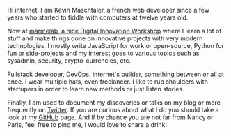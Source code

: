 Hi internet.
I am Kévin Maschtaler, a french web developer since a few years who started to fiddle with computers at twelve years old.

Now at <acronym title="We are hiring!">[marmelab](http://www.marmelab.com), a nice Digital Innovation Workshop</acronym> where I learn a lot of stuff and make things done on innovative projects with very modern technologies. I mostly write JavaScript for work or open-source, Python for fun or side-projects and my interest goes to various topics such as sysadmin, security, crypto-currencies, etc.

Fullstack developer, DevOps, internet's builder, something between or all at once. I wear multiple hats, even freelancer. I like to rub shoulders with startupers in order to learn new methods or just listen stories.

Finally, I am used to document my discoveries or talks on my blog or more frequently on <a href="https://twitter.com/{{ site.twitter }}">Twitter</a>. If you are curious about what I do you should take a look at my <a href="https://github.com/{{ site.github }}">GitHub</a> page. And if by chance you are not far from Nancy or Paris, feel free to ping me, I would love to share a drink!
